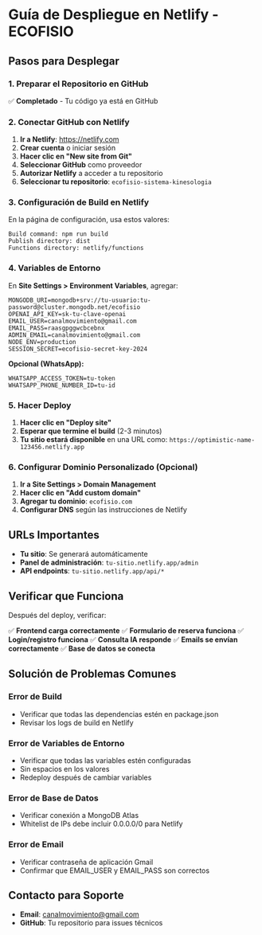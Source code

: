 # Guía de Despliegue en Netlify - ECOFISIO

## Pasos para Desplegar

### 1. Preparar el Repositorio en GitHub
✅ **Completado** - Tu código ya está en GitHub

### 2. Conectar GitHub con Netlify

1. **Ir a Netlify**: https://netlify.com
2. **Crear cuenta** o iniciar sesión
3. **Hacer clic en "New site from Git"**
4. **Seleccionar GitHub** como proveedor
5. **Autorizar Netlify** a acceder a tu repositorio
6. **Seleccionar tu repositorio**: `ecofisio-sistema-kinesologia`

### 3. Configuración de Build en Netlify

En la página de configuración, usa estos valores:

```
Build command: npm run build
Publish directory: dist
Functions directory: netlify/functions
```

### 4. Variables de Entorno

En **Site Settings > Environment Variables**, agregar:

```
MONGODB_URI=mongodb+srv://tu-usuario:tu-password@cluster.mongodb.net/ecofisio
OPENAI_API_KEY=sk-tu-clave-openai
EMAIL_USER=canalmovimiento@gmail.com
EMAIL_PASS=raasgpggwcbcebnx
ADMIN_EMAIL=canalmovimiento@gmail.com
NODE_ENV=production
SESSION_SECRET=ecofisio-secret-key-2024
```

**Opcional (WhatsApp):**
```
WHATSAPP_ACCESS_TOKEN=tu-token
WHATSAPP_PHONE_NUMBER_ID=tu-id
```

### 5. Hacer Deploy

1. **Hacer clic en "Deploy site"**
2. **Esperar que termine el build** (2-3 minutos)
3. **Tu sitio estará disponible** en una URL como: `https://optimistic-name-123456.netlify.app`

### 6. Configurar Dominio Personalizado (Opcional)

1. **Ir a Site Settings > Domain Management**
2. **Hacer clic en "Add custom domain"**
3. **Agregar tu dominio**: `ecofisio.com`
4. **Configurar DNS** según las instrucciones de Netlify

## URLs Importantes

- **Tu sitio**: Se generará automáticamente
- **Panel de administración**: `tu-sitio.netlify.app/admin`
- **API endpoints**: `tu-sitio.netlify.app/api/*`

## Verificar que Funciona

Después del deploy, verificar:

✅ **Frontend carga correctamente**
✅ **Formulario de reserva funciona**
✅ **Login/registro funciona**
✅ **Consulta IA responde**
✅ **Emails se envían correctamente**
✅ **Base de datos se conecta**

## Solución de Problemas Comunes

### Error de Build
- Verificar que todas las dependencias estén en package.json
- Revisar los logs de build en Netlify

### Error de Variables de Entorno
- Verificar que todas las variables estén configuradas
- Sin espacios en los valores
- Redeploy después de cambiar variables

### Error de Base de Datos
- Verificar conexión a MongoDB Atlas
- Whitelist de IPs debe incluir 0.0.0.0/0 para Netlify

### Error de Email
- Verificar contraseña de aplicación Gmail
- Confirmar que EMAIL_USER y EMAIL_PASS son correctos

## Contacto para Soporte

- **Email**: canalmovimiento@gmail.com
- **GitHub**: Tu repositorio para issues técnicos